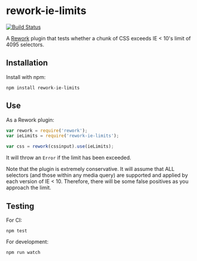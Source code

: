 # rework-ie-limits

[![Build Status](https://secure.travis-ci.org/reworkcss/rework-ie-limits.png?branch=master)](http://travis-ci.org/reworkcss/rework-ie-limits)

A [Rework](https://github.com/reworkcss/rework) plugin that tests whether a chunk of CSS exceeds IE < 10's limit of 4095 selectors.

## Installation

Install with npm:

```
npm install rework-ie-limits
```

## Use

As a Rework plugin:

```js
var rework = require('rework');
var ieLimits = require('rework-ie-limits');

var css = rework(cssinput).use(ieLimits);
```

It will throw an `Error` if the limit has been exceeded.

Note that the plugin is extremely conservative. It will assume that ALL
selectors (and those within any media query) are supported and applied by each
version of IE < 10. Therefore, there will be some false positives as you
approach the limit.

## Testing

For CI:

```
npm test
```

For development:

```
npm run watch
```

